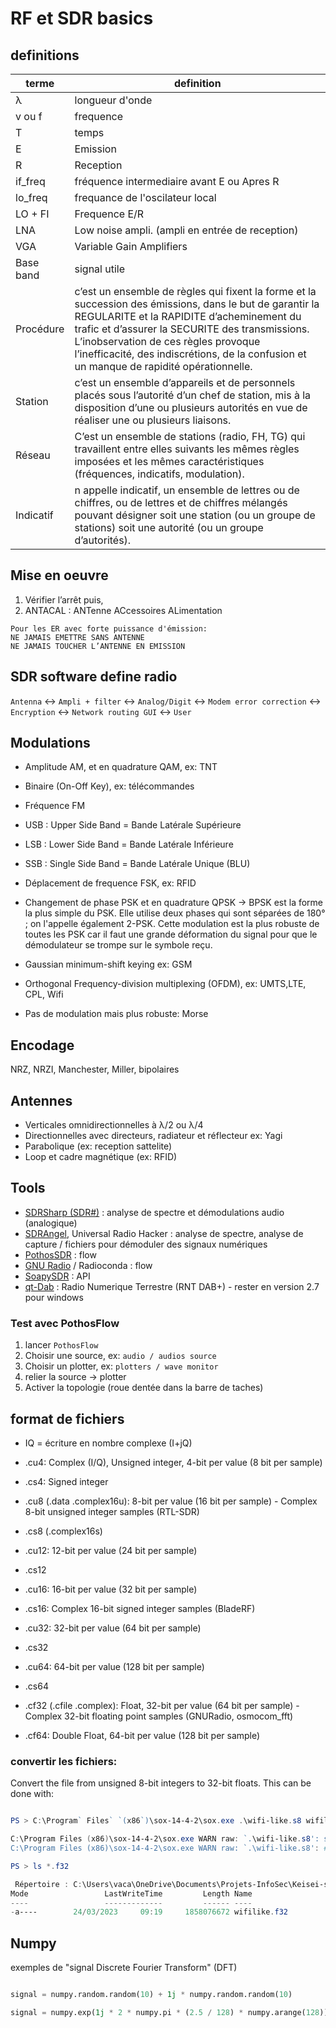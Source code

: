 # RF et SDR basics

## definitions

| terme | definition |
|-------|---------|
| λ | longueur d'onde |
| v ou f | frequence |
| T | temps |
| E | Emission |
| R | Reception
| if_freq | fréquence intermediaire avant E ou Apres R |
| lo_freq | frequance de l'oscilateur local |
| LO + FI | Frequence E/R |
| LNA | Low noise ampli. (ampli en entrée de reception) |
| VGA | Variable Gain Amplifiers |
| Base band | signal utile |
| Procédure | c’est un ensemble de règles qui fixent la forme et la succession des émissions, dans le but de garantir la REGULARITE et la RAPIDITE d’acheminement du trafic et d’assurer la SECURITE des transmissions. L’inobservation de ces règles provoque l’inefficacité, des indiscrétions, de la confusion et un manque de rapidité opérationnelle. |
| Station | c’est un ensemble d’appareils et de personnels placés sous l’autorité d’un chef de station, mis à la disposition d’une ou plusieurs autorités en vue de réaliser une ou plusieurs liaisons. |
| Réseau | C’est un ensemble de stations (radio, FH, TG) qui travaillent entre elles suivants les mêmes règles imposées et les mêmes caractéristiques (fréquences, indicatifs, modulation).
| Indicatif | n appelle indicatif, un ensemble de lettres ou de chiffres, ou de lettres et de chiffres mélangés pouvant désigner soit une station (ou un groupe de stations) soit une autorité (ou un groupe d’autorités). | 



## Mise en oeuvre

1. Vérifier l’arrêt puis,
2. ANTACAL : ANTenne ACcessoires ALimentation

```
Pour les ER avec forte puissance d'émission:
NE JAMAIS EMETTRE SANS ANTENNE
NE JAMAIS TOUCHER L’ANTENNE EN EMISSION
```

## SDR software define radio

`Antenna` <-> `Ampli + filter` <-> `Analog/Digit` <-> `Modem error correction` <-> `Encryption` <-> `Network routing GUI` <-> `User`

## Modulations

* Amplitude AM, et en quadrature QAM, ex: TNT

* Binaire (On-Off Key), ex: télécommandes

* Fréquence FM

* USB : Upper Side Band = Bande Latérale Supérieure

* LSB : Lower Side Band = Bande Latérale Inférieure

* SSB : Single Side Band = Bande Latérale Unique (BLU)

* Déplacement de frequence FSK, ex: RFID 

* Changement de phase PSK et en quadrature QPSK -> BPSK est la forme la plus simple du PSK. Elle utilise deux phases qui sont séparées de 180° ; on l'appelle également 2-PSK. Cette modulation est la plus robuste de toutes les PSK car il faut une grande déformation du signal pour que le démodulateur se trompe sur le symbole reçu.

* Gaussian minimum-shift keying ex: GSM

* Orthogonal Frequency-division multiplexing (OFDM), ex: UMTS,LTE, CPL, Wifi

* Pas de modulation mais plus robuste: Morse

## Encodage

NRZ, NRZI, Manchester, Miller, bipolaires

## Antennes

* Verticales omnidirectionnelles à λ/2 ou λ/4
* Directionnelles avec directeurs, radiateur et réflecteur ex: Yagi
* Parabolique (ex: reception sattelite)
* Loop et cadre magnétique (ex: RFID)

## Tools

* [SDRSharp (SDR#)](https://airspy.com/download/) : analyse de spectre et démodulations audio (analogique)
* [SDRAngel](https://www.sdrangel.org/), Universal Radio Hacker : analyse de spectre, analyse de capture / fichiers pour démoduler des signaux numériques
* [PothosSDR](https://www.pothosware.com/) : flow
* [GNU Radio](https://www.gnuradio.org/) / Radioconda : flow
* [SoapySDR](https://github.com/pothosware/SoapySDR/wiki) : API
* [qt-Dab](https://github.com/JvanKatwijk/qt-dab/releases) : Radio Numerique Terrestre (RNT DAB+) - rester en version 2.7 pour windows

### Test avec PothosFlow

1. lancer `PothosFlow`
2. Choisir une source, ex: `audio / audios source`
3. Choisir un plotter, ex: `plotters / wave monitor`
4. relier la source -> plotter
5. Activer la topologie (roue dentée dans la barre de taches)

## format de fichiers

* IQ = écriture en nombre complexe (I+jQ)

* .cu4: Complex (I/Q), Unsigned integer, 4-bit per value (8 bit per sample)

* .cs4: Signed integer

* .cu8 (.data .complex16u): 8-bit per value (16 bit per sample) - Complex 8-bit unsigned integer samples  (RTL-SDR)

* .cs8 (.complex16s)

* .cu12: 12-bit per value (24 bit per sample)

* .cs12

* .cu16: 16-bit per value (32 bit per sample)

* .cs16: Complex 16-bit signed integer samples (BladeRF)

* .cu32: 32-bit per value (64 bit per sample)

* .cs32

* .cu64: 64-bit per value (128 bit per sample)

* .cs64

* .cf32 (.cfile .complex): Float, 32-bit per value (64 bit per sample) - Complex 32-bit floating point samples (GNURadio, osmocom_fft)

* .cf64: Double Float, 64-bit per value (128 bit per sample)

### convertir les fichiers:

Convert the file from unsigned 8-bit integers to 32-bit floats. This can be done with:

```powershell

PS > C:\Program` Files` `(x86`)\sox-14-4-2\sox.exe .\wifi-like.s8 wifilike.f32

C:\Program Files (x86)\sox-14-4-2\sox.exe WARN raw: `.\wifi-like.s8': sample rate not specified; trying 8kHz
C:\Program Files (x86)\sox-14-4-2\sox.exe WARN raw: `.\wifi-like.s8': # channels not specified; trying mono

PS > ls *.f32

 Répertoire : C:\Users\vaca\OneDrive\Documents\Projets-InfoSec\Keisei-sanshoku\ER\OpenER
Mode                 LastWriteTime         Length Name
----                 -------------         ------ ----
-a----        24/03/2023     09:19     1858076672 wifilike.f32
```

## Numpy

exemples de "signal Discrete Fourier Transform" (DFT)

```python

signal = numpy.random.random(10) + 1j * numpy.random.random(10)

signal = numpy.exp(1j * 2 * numpy.pi * (2.5 / 128) * numpy.arange(128))

```

